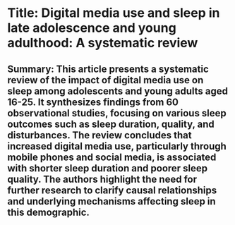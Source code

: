 # Title: Digital media use and sleep in late adolescence and young adulthood: A systematic review

## Summary: This article presents a systematic review of the impact of digital media use on sleep among adolescents and young adults aged 16-25. It synthesizes findings from 60 observational studies, focusing on various sleep outcomes such as sleep duration, quality, and disturbances. The review concludes that increased digital media use, particularly through mobile phones and social media, is associated with shorter sleep duration and poorer sleep quality. The authors highlight the need for further research to clarify causal relationships and underlying mechanisms affecting sleep in this demographic.
